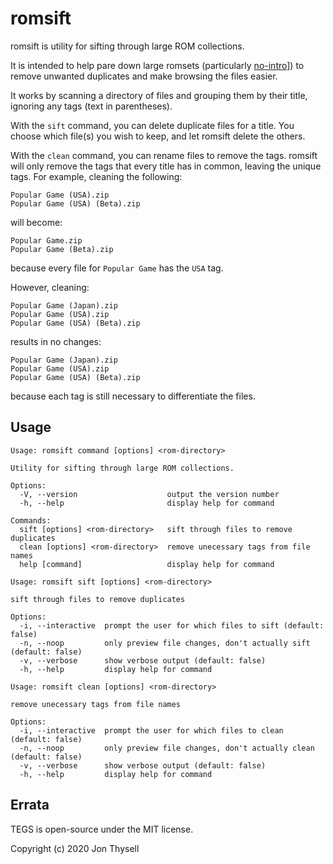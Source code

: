 # romsift #

romsift is utility for sifting through large ROM collections.

It is intended to help pare down large romsets (particularly [no-intro](https://www.no-intro.org/)]) to remove unwanted duplicates and make browsing the files easier.

It works by scanning a directory of files and grouping them by their title, ignoring any tags (text in parentheses).

With the `sift` command, you can delete duplicate files for a title. You choose which file(s) you wish to keep, and let romsift delete the others.

With the `clean` command, you can rename files to remove the tags. romsift will only remove the tags that every title has in common, leaving the unique tags. For example, cleaning the following:

```
Popular Game (USA).zip
Popular Game (USA) (Beta).zip
```

will become: 

```
Popular Game.zip
Popular Game (Beta).zip
```

because every file for `Popular Game` has the `USA` tag.

However, cleaning:

```
Popular Game (Japan).zip
Popular Game (USA).zip
Popular Game (USA) (Beta).zip
```

results in no changes:

```
Popular Game (Japan).zip
Popular Game (USA).zip
Popular Game (USA) (Beta).zip
```

because each tag is still necessary to differentiate the files.

## Usage ##

```
Usage: romsift command [options] <rom-directory>

Utility for sifting through large ROM collections.

Options:
  -V, --version                    output the version number
  -h, --help                       display help for command

Commands:
  sift [options] <rom-directory>   sift through files to remove duplicates
  clean [options] <rom-directory>  remove unecessary tags from file names
  help [command]                   display help for command
```

```
Usage: romsift sift [options] <rom-directory>

sift through files to remove duplicates

Options:
  -i, --interactive  prompt the user for which files to sift (default: false)
  -n, --noop         only preview file changes, don't actually sift (default: false)
  -v, --verbose      show verbose output (default: false)
  -h, --help         display help for command
```

```
Usage: romsift clean [options] <rom-directory>

remove unecessary tags from file names

Options:
  -i, --interactive  prompt the user for which files to clean (default: false)
  -n, --noop         only preview file changes, don't actually clean (default: false)
  -v, --verbose      show verbose output (default: false)
  -h, --help         display help for command
```

## Errata ##

TEGS is open-source under the MIT license.

Copyright (c) 2020 Jon Thysell
